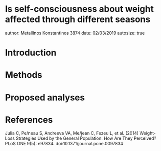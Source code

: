 Is self-consciousness about weight affected through different seasons
========================================================
author: Metallinos Konstantinos 3874
date: 02/03/2019
autosize: true

Introduction 
========================================================


Methods
========================================================


Proposed analyses
========================================================


References
========================================================
Julia C, Pe/neau S, Andreeva VA, Me/jean C, Fezeu L, et al. (2014) Weight-Loss Strategies Used by the General Population: How Are They Perceived? PLoS ONE 9(5): e97834. doi:10.1371/journal.pone.0097834
